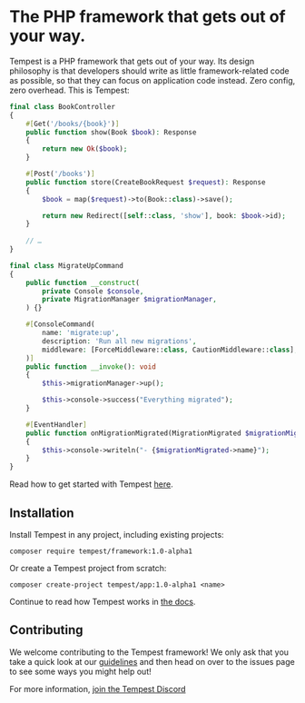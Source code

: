 # The PHP framework that gets out of your way.

Tempest is a PHP framework that gets out of your way. Its design philosophy is that developers should write as little framework-related code as possible, so that they can focus on application code instead. Zero config, zero overhead. This is Tempest:

```php
final class BookController
{
    #[Get('/books/{book}')]
    public function show(Book $book): Response
    {
        return new Ok($book);
    }

    #[Post('/books')]
    public function store(CreateBookRequest $request): Response
    {
        $book = map($request)->to(Book::class)->save();

        return new Redirect([self::class, 'show'], book: $book->id);
    }
    
    // …
}
```

```php
final class MigrateUpCommand
{
    public function __construct(
        private Console $console,
        private MigrationManager $migrationManager,
    ) {}

    #[ConsoleCommand(
        name: 'migrate:up',
        description: 'Run all new migrations',
        middleware: [ForceMiddleware::class, CautionMiddleware::class],
    )]
    public function __invoke(): void
    {
        $this->migrationManager->up();

        $this->console->success("Everything migrated");
    }

    #[EventHandler]
    public function onMigrationMigrated(MigrationMigrated $migrationMigrated): void
    {
        $this->console->writeln("- {$migrationMigrated->name}");
    }
}
```

Read how to get started with Tempest [here](https://tempestphp.com).

## Installation

Install Tempest in any project, including existing projects:

```
composer require tempest/framework:1.0-alpha1
```

Or create a Tempest project from scratch:

```
composer create-project tempest/app:1.0-alpha1 <name>
```

Continue to read how Tempest works in [the docs](https://tempestphp.com).

## Contributing
We welcome contributing to the Tempest framework! We only ask that you take a quick look at our [guidelines](.github/CONTRIBUTING.md) and then head on over to the issues page to see some ways you might help out!

For more information, [join the Tempest Discord](https://discord.gg/pPhpTGUMPQ)
